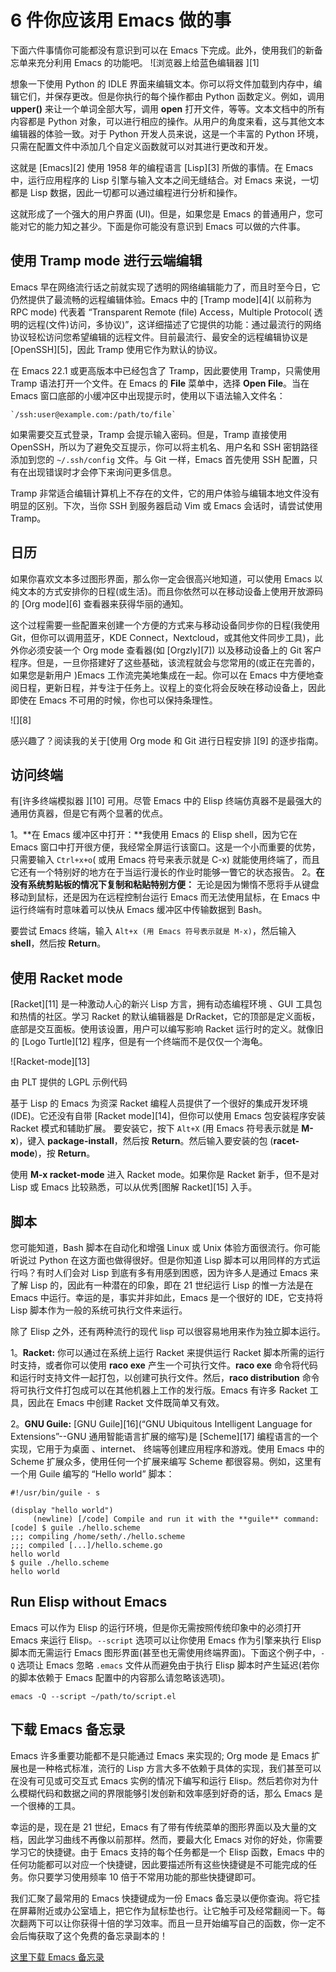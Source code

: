[#]: collector: (lujun9972)
[#]: translator: (lujun9972)
[#]: reviewer: ( )
[#]: publisher: ( )
[#]: url: ( )
[#]: subject: (6 things you should be doing with Emacs)
[#]: via: (https://opensource.com/article/20/1/emacs-cheat-sheet)
[#]: author: (Seth Kenlon https://opensource.com/users/seth)

6 件你应该用 Emacs 做的事
======
下面六件事情你可能都没有意识到可以在 Emacs 下完成。此外，使用我们的新备忘单来充分利用 Emacs 的功能吧。
![浏览器上给蓝色编辑器 ][1]

想象一下使用 Python 的 IDLE 界面来编辑文本。你可以将文件加载到内存中，编辑它们，并保存更改。但是你执行的每个操作都由 Python 函数定义。例如，调用 **upper()** 来让一个单词全部大写，调用 **open** 打开文件，等等。文本文档中的所有内容都是 Python 对象，可以进行相应的操作。从用户的角度来看，这与其他文本编辑器的体验一致。对于 Python 开发人员来说，这是一个丰富的 Python 环境，只需在配置文件中添加几个自定义函数就可以对其进行更改和开发。

这就是 [Emacs][2] 使用 1958 年的编程语言 [Lisp][3] 所做的事情。在 Emacs 中，运行应用程序的 Lisp 引擎与输入文本之间无缝结合。对 Emacs 来说，一切都是 Lisp 数据，因此一切都可以通过编程进行分析和操作。

这就形成了一个强大的用户界面 (UI)。但是，如果您是 Emacs 的普通用户，您可能对它的能力知之甚少。下面是你可能没有意识到 Emacs 可以做的六件事。

## 使用 Tramp mode 进行云端编辑

Emacs 早在网络流行话之前就实现了透明的网络编辑能力了，而且时至今日，它仍然提供了最流畅的远程编辑体验。Emacs 中的 [Tramp mode][4]( 以前称为 RPC mode) 代表着 “Transparent Remote (file) Access，Multiple Protocol( 透明的远程(文件)访问，多协议)”，这详细描述了它提供的功能：通过最流行的网络协议轻松访问您希望编辑的远程文件。目前最流行、最安全的远程编辑协议是 [OpenSSH][5]，因此 Tramp 使用它作为默认的协议。

在 Emacs 22.1 或更高版本中已经包含了 Tramp，因此要使用 Tramp，只需使用 Tramp 语法打开一个文件。在 Emacs 的 **File** 菜单中，选择 **Open File**。当在 Emacs 窗口底部的小缓冲区中出现提示时，使用以下语法输入文件名：

```
`/ssh:user@example.com:/path/to/file`
```

如果需要交互式登录，Tramp 会提示输入密码。但是，Tramp 直接使用 OpenSSH，所以为了避免交互提示，你可以将主机名、用户名和 SSH 密钥路径添加到您的 `~/.ssh/config` 文件。与 Git 一样，Emacs 首先使用 SSH 配置，只有在出现错误时才会停下来询问更多信息。

Tramp 非常适合编辑计算机上不存在的文件，它的用户体验与编辑本地文件没有明显的区别。下次，当你 SSH 到服务器启动 Vim 或 Emacs 会话时，请尝试使用 Tramp。

## 日历

如果你喜欢文本多过图形界面，那么你一定会很高兴地知道，可以使用 Emacs 以纯文本的方式安排你的日程(或生活)。而且你依然可以在移动设备上使用开放源码的 [Org mode][6] 查看器来获得华丽的通知。

这个过程需要一些配置来创建一个方便的方式来与移动设备同步你的日程(我使用 Git，但你可以调用蓝牙，KDE Connect，Nextcloud，或其他文件同步工具)，此外你必须安装一个 Org mode 查看器(如 [Orgzly][7]) 以及移动设备上的 Git 客户程序。但是，一旦你搭建好了这些基础，该流程就会与您常用的(或正在完善的，如果您是新用户 )Emacs 工作流完美地集成在一起。你可以在 Emacs 中方便地查阅日程，更新日程，并专注于任务上。议程上的变化将会反映在移动设备上，因此即使在 Emacs 不可用的时候，你也可以保持条理性。

![][8]

感兴趣了？阅读我的关于[使用 Org mode 和 Git 进行日程安排 ][9] 的逐步指南。

## 访问终端

有[许多终端模拟器 ][10] 可用。尽管 Emacs 中的 Elisp 终端仿真器不是最强大的通用仿真器，但是它有两个显著的优点。

1。**在 Emacs 缓冲区中打开：**我使用 Emacs 的 Elisp shell，因为它在 Emacs 窗口中打开很方便，我经常全屏运行该窗口。这是一个小而重要的优势，只需要输入 `Ctrl+x+o`( 或用 Emacs 符号来表示就是 C-x) 就能使用终端了，而且它还有一个特别好的地方在于当运行漫长的作业时能够一瞥它的状态报告。
2。**在没有系统剪贴板的情况下复制和粘贴特别方便：** 无论是因为懒惰不愿将手从键盘移动到鼠标，还是因为在远程控制台运行 Emacs 而无法使用鼠标，在 Emacs 中运行终端有时意味着可以快从 Emacs 缓冲区中传输数据到 Bash。



要尝试 Emacs 终端，输入 `Alt+x (用 Emacs 符号表示就是 M-x)`，然后输入 **shell**，然后按 **Return**。

## 使用 Racket mode

[Racket][11] 是一种激动人心的新兴 Lisp 方言，拥有动态编程环境 、GUI 工具包和热情的社区。学习 Racket 的默认编辑器是 DrRacket，它的顶部是定义面板，底部是交互面板。使用该设置，用户可以编写影响 Racket 运行时的定义。就像旧的 [Logo Turtle][12] 程序，但是有一个终端而不是仅仅一个海龟。

![Racket-mode][13]

由 PLT 提供的 LGPL 示例代码

基于 Lisp 的 Emacs 为资深 Racket 编程人员提供了一个很好的集成开发环境 (IDE)。它还没有自带 [Racket mode][14]，但你可以使用 Emacs 包安装程序安装 Racket 模式和辅助扩展。
要安装它，按下 `Alt+X` (用 Emacs 符号表示就是 **M-x**)，键入 **package-install**，然后按 **Return**。然后输入要安装的包 (**racet-mode**)，按 **Return**。

使用 **M-x racket-mode** 进入 Racket mode。如果你是 Racket 新手，但不是对 Lisp 或 Emacs 比较熟悉，可以从优秀[图解 Racket][15] 入手。

## 脚本

您可能知道，Bash 脚本在自动化和增强 Linux 或 Unix 体验方面很流行。你可能听说过 Python 在这方面也做得很好。但是你知道 Lisp 脚本可以用同样的方式运行吗？有时人们会对 Lisp 到底有多有用感到困惑，因为许多人是通过 Emacs 来了解 Lisp 的，因此有一种潜在的印象，即在 21 世纪运行 Lisp 的惟一方法是在 Emacs 中运行。幸运的是，事实并非如此，Emacs 是一个很好的 IDE，它支持将 Lisp 脚本作为一般的系统可执行文件来运行。

除了 Elisp 之外，还有两种流行的现代 lisp 可以很容易地用来作为独立脚本运行。

1。**Racket:** 你可以通过在系统上运行 Racket 来提供运行 Racket 脚本所需的运行时支持，或者你可以使用 **raco exe** 产生一个可执行文件。**raco exe** 命令将代码和运行时支持文件一起打包，以创建可执行文件。然后，**raco distribution** 命令将可执行文件打包成可以在其他机器上工作的发行版。Emacs 有许多 Racket 工具，因此在 Emacs 中创建 Racket 文件既简单又有效。

2。**GNU Guile:** [GNU Guile][16](“GNU Ubiquitous Intelligent Language for Extensions”--GNU 通用智能语言扩展的缩写)是 [Scheme][17] 编程语言的一个实现，它用于为桌面 、internet、 终端等创建应用程序和游戏。使用 Emacs 中的 Scheme 扩展众多，使用任何一个扩展来编写 Scheme 都很容易。例如，这里有一个用 Guile 编写的 “Hello world” 脚本：
```
#!/usr/bin/guile - s

(display "hello world")
     (newline) [/code] Compile and run it with the **guile** command: [code] $ guile ./hello.scheme
;;; compiling /home/seth/./hello.scheme
;;; compiled [...]/hello.scheme.go
hello world
$ guile ./hello.scheme
hello world
```
## Run Elisp without Emacs
Emacs 可以作为 Elisp 的运行环境，但是你无需按照传统印象中的必须打开 Emacs 来运行 Elisp。`--script` 选项可以让你使用 Emacs 作为引擎来执行 Elisp 脚本而无需运行 Emacs 图形界面(甚至也无需使用终端界面)。下面这个例子中，`-Q` 选项让 Emacs 忽略 `.emacs` 文件从而避免由于执行 Elisp 脚本时产生延迟(若你的脚本依赖于 Emacs 配置中的内容那么请忽略该选项)。

```
emacs -Q --script ~/path/to/script.el
```
## 下载 Emacs 备忘录
Emacs 许多重要功能都不是只能通过 Emacs 来实现的; Org mode 是 Emacs 扩展也是一种格式标准，流行的 Lisp 方言大多不依赖于具体的实现，我们甚至可以在没有可见或可交互式 Emacs 实例的情况下编写和运行 Elisp。然后若你对为什么模糊代码和数据之间的界限能够引发创新和效率感到好奇的话，那么 Emacs 是一个很棒的工具。

幸运的是，现在是 21 世纪，Emacs 有了带有传统菜单的图形界面以及大量的文档，因此学习曲线不再像以前那样。然而，要最大化 Emacs 对你的好处，你需要学习它的快捷键。由于 Emacs 支持的每个任务都是一个 Elisp 函数，Emacs 中的任何功能都可以对应一个快捷键，因此要描述所有这些快捷键是不可能完成的任务。你只要学习使用频率 10 倍于不常用功能的那些快捷键即可。

我们汇聚了最常用的 Emacs 快捷键成为一份 Emacs 备忘录以便你查询。将它挂在屏幕附近或办公室墙上，把它作为鼠标垫也行。让它触手可及经常翻阅一下。每次翻两下可以让你获得十倍的学习效率。而且一旦开始编写自己的函数，你一定不会后悔获取了这个免费的备忘录副本的！

[这里下载 Emacs 备忘录 ](https://opensource.com/downloads/emacs-cheat-sheet)
